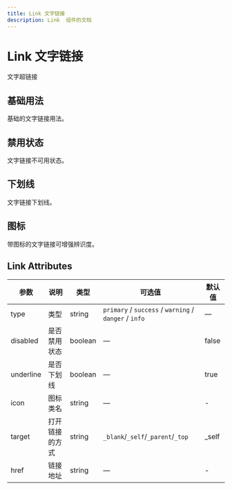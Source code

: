 ```yaml
---
title: Link 文字链接
description: Link  组件的文档
---
```


# Link 文字链接

文字超链接

## 基础用法

基础的文字链接用法。

<preview path="../demo/Link/Basic.vue" title="基础用法"></preview>

## 禁用状态

文字链接不可用状态。

<preview path="../demo/Link/Disabled.vue" title="禁用状态"></preview>

## 下划线

文字链接下划线。

<preview path="../demo/Link/UnderLine.vue" title="下划线"></preview>

## 图标

带图标的文字链接可增强辨识度。

<preview path="../demo/Link/Icon.vue" title="图标"></preview>

## Link Attributes

| 参数      | 说明           | 类型    | 可选值                                      | 默认值 |
| --------- | -------------- | ------- | ------------------------------------------- | ------ |
| type      | 类型           | string  | ``primary`` / ``success`` / ``warning`` / ``danger`` / ``info`` | —      |
| disabled  | 是否禁用状态   | boolean | —                                           | false  |
| underline | 是否下划线     | boolean | —                                           | true   |
| icon      | 图标类名       | string  | —                                           | -      |
| target    | 打开链接的方式 | string  | ``_blank``/``_self``/``_parent``/``_top``              | \_self |
| href      | 链接地址       | string  | —                                           | -      |
